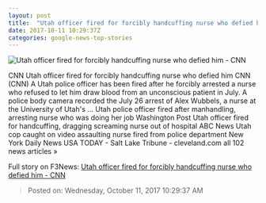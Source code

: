 ```yaml
---
layout: post
title:  "Utah officer fired for forcibly handcuffing nurse who defied him - CNN"
date: 2017-10-11 10:29:37Z
categories: google-news-top-stories
---
```


![Utah officer fired for forcibly handcuffing nurse who defied him - CNN](http://i2.cdn.cnn.com/cnnnext/dam/assets/170901152357-utah-nurse-arrest-3-super-tease.jpg)

CNN Utah officer fired for forcibly handcuffing nurse who defied him CNN (CNN) A Utah police officer has been fired after he forcibly arrested a nurse who refused to let him draw blood from an unconscious patient in July. A police body camera recorded the July 26 arrest of Alex Wubbels, a nurse at the University of Utah's ... Utah police officer fired after manhandling, arresting nurse who was doing her job Washington Post Utah officer fired for handcuffing, dragging screaming nurse out of hospital ABC News Utah cop caught on video assaulting nurse fired from police department New York Daily News USA TODAY - Salt Lake Tribune - cleveland.com all 102 news articles »


Full story on F3News: [Utah officer fired for forcibly handcuffing nurse who defied him - CNN](http://www.f3nws.com/n/XumrgF)

> Posted on: Wednesday, October 11, 2017 10:29:37 AM
